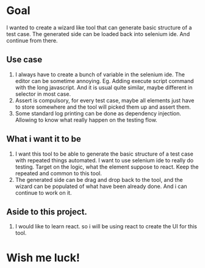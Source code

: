 # Goal
  I wanted to create a wizard like tool that can generate basic structure of a test case. The generated side can be loaded back into selenium ide. And continue from there.

## Use case
1. I always have to create a bunch of variable in the selenium ide. The editor can be sometime annoying. Eg. Adding execute script command with the long javascript. And it is usual quite similar, maybe different in selector in most case.
2. Assert is compulsory, for every test case, maybe all elements just have to store somewhere and the tool will picked them up and assert them.
3. Some standard log printing can be done as dependency injection. Allowing to know what really happen on the testing flow.


## What i want it to be
1. I want this tool to be able to generate the basic structure of a test case with repeated things automated. I want to use selenium ide to really do testing. Target on the logic, what the element suppose to react. Keep the repeated and common to this tool.
2. The generated side can be drag and drop back to the tool, and the wizard can be populated of what have been already done. And i can continue to work on it.

## Aside to this project.
1. I would like to learn react. so i will be using react to create the UI for this tool.

# Wish me luck! 
